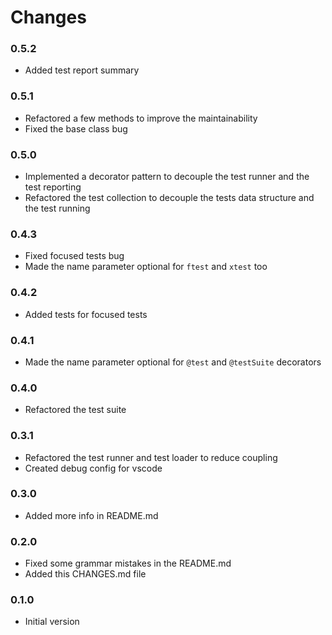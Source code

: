 # Changes

### 0.5.2
  - Added test report summary

### 0.5.1
 - Refactored a few methods to improve the maintainability
 - Fixed the base class bug

### 0.5.0
 - Implemented a decorator pattern to decouple the test runner and the test reporting
 - Refactored the test collection to decouple the tests data structure and the test running

### 0.4.3
 - Fixed focused tests bug
 - Made the name parameter optional for `ftest` and `xtest` too

### 0.4.2
 - Added tests for focused tests

### 0.4.1
 - Made the name parameter optional for `@test` and `@testSuite` decorators

### 0.4.0
 - Refactored the test suite

### 0.3.1
 - Refactored the test runner and test loader to reduce coupling
 - Created debug config for vscode

### 0.3.0
 - Added more info in README.md

### 0.2.0
- Fixed some grammar mistakes in the README.md
- Added this CHANGES.md file

### 0.1.0 
- Initial version

